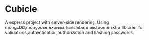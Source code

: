 # Cubicle
A express project with server-side rendering. Using mongoDB,mongoose,express,handlebars and some extra librarier for validations,authentication,authorization and hashing passwords.
